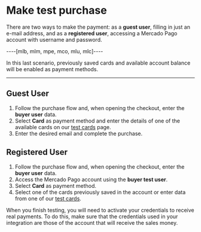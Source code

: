 # Make test purchase	

There are two ways to make the payment: as a **guest user**, filling in just an e-mail address, and as a **registered user**, accessing a Mercado Pago account with username and password.

----[mlb, mlm, mpe, mco, mlu, mlc]----

In this last scenario, previously saved cards and available account balance will be enabled as payment methods.

------------

## Guest User


1. Follow the purchase flow and, when opening the checkout, enter the **buyer user** data.
2. Select **Card** as payment method and enter the details of one of the available cards on our [test cards](/developers/en/docs/checkout-pro/additional-content/test-cards) page.
3. Enter the desired email and complete the purchase.

## Registered User

1. Follow the purchase flow and, when opening the checkout, enter the **buyer user** data.
2. Access the Mercado Pago account using the **buyer test user**.
3. Select **Card** as payment method.
4. Select one of the cards previously saved in the account or enter data from one of our [test cards](/developers/en/docs/checkout-pro/additional-content/test-cards).

When you finish testing, you will need to activate your credentials to receive real payments. To do this, make sure that the credentials used in your integration are those of the account that will receive the sales money.